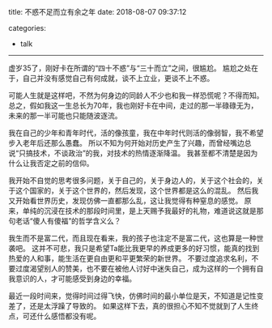 title: 不惑不足而立有余之年
date: 2018-08-07 09:37:12

categories:
- talk

---

虚岁35了，刚好卡在所谓的“四十不惑”与“三十而立”之间，很尴尬。
尴尬之处在于，自己并没有感觉自己有何成就，谈不上立业，更谈不上不惑。

可能人生就是这样吧，不然为何身边的同龄人不少也和我一样恐慌呢？不得而知。
总之，假如我这一生总长为70年，我也刚好卡在中间，走过的那一半碌碌无为，未来的那一半可能也只能随波逐流。

我在自己的少年和青年时代，活的像孩童，我在中年时代则活的像弱智，我不希望步入老年后还那么愚蠢。
所以不知为何开始对历史产生了兴趣，而曾经嘴边总说“只搞技术，不谈政治”的我，对技术的热情逐渐降温。
我甚至都不清楚是因为什么让我否定之前的信仰。

我开始不自觉的思考很多问题，关于自己的，关于身边人的，关于这个社会的，关于这个国家的，关于这个世界的，然后发现，这个世界都是这么的混乱。
然后我又开始看世界历史，发现仿佛一直都那么乱，这让我觉得有种窒息的感觉。
原来，单纯的沉浸在技术的那段时间里，是上天赐予我最好的礼物，难道说这就是那句老话“傻人有傻福”的哲学含义么？

我生而不是富二代，而且现在看来，我的孩子也注定不是富二代，这也算是一种世袭吧。
这并不可悲，我只是希望Ta能比我更早的养成更多的好习惯，能真的找到热爱的人和事，能生活在更自由更和平更繁荣的新世界。
不要过度追求名利，不要过度渴望别人的赞美，也不要在被他人讨好中迷失自己，成为这样的一个拥有自我意识的人，才可能感受到身边的幸福。

最近一段时间来，觉得时间过得飞快，仿佛时间的最小单位是天，不知道是记性变差了，还是太浮躁了导致的。
如果这样下去，真的很担心不知不觉就到了人生终点，可还什么感悟都没有呢。
